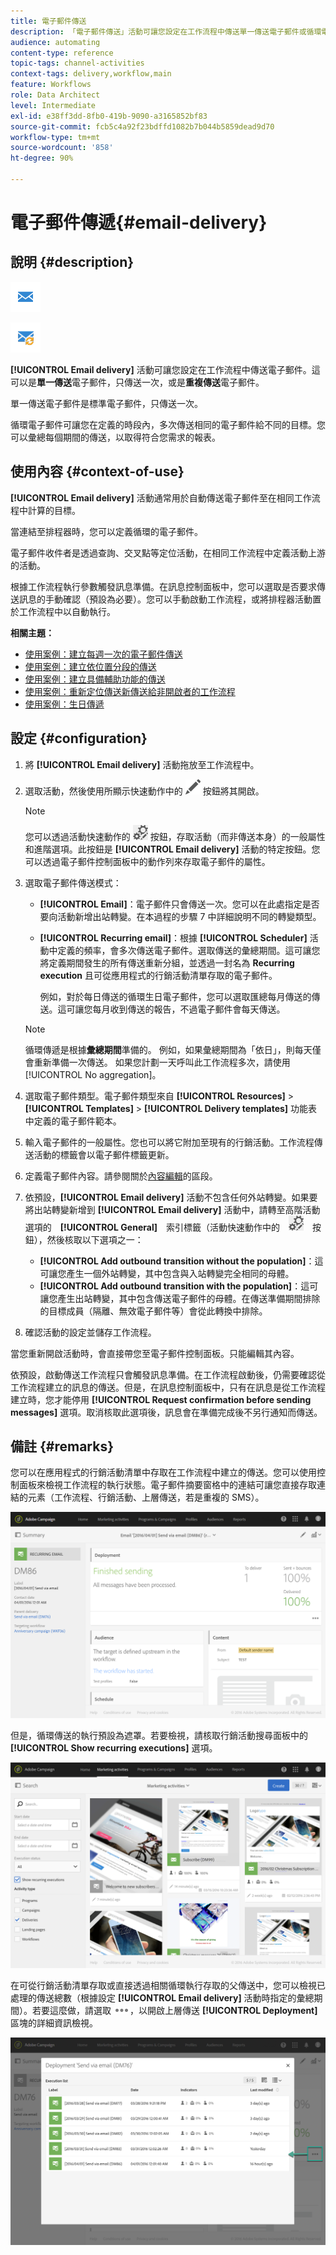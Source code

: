 ```yaml
---
title: 電子郵件傳送
description: 「電子郵件傳送」活動可讓您設定在工作流程中傳送單一傳送電子郵件或循環電子郵件。
audience: automating
content-type: reference
topic-tags: channel-activities
context-tags: delivery,workflow,main
feature: Workflows
role: Data Architect
level: Intermediate
exl-id: e38ff3dd-8fb0-419b-9090-a3165852bf83
source-git-commit: fcb5c4a92f23bdffd1082b7b044b5859dead9d70
workflow-type: tm+mt
source-wordcount: '858'
ht-degree: 90%

---
```


# 電子郵件傳遞{#email-delivery}

## 說明 {#description}

![](assets/email.png)

![](assets/recurrentemail.png)

**[!UICONTROL Email delivery]** 活動可讓您設定在工作流程中傳送電子郵件。這可以是&#x200B;**單一傳送**&#x200B;電子郵件，只傳送一次，或是&#x200B;**重複傳送**&#x200B;電子郵件。

單一傳送電子郵件是標準電子郵件，只傳送一次。

循環電子郵件可讓您在定義的時段內，多次傳送相同的電子郵件給不同的目標。您可以彙總每個期間的傳送，以取得符合您需求的報表。

## 使用內容 {#context-of-use}

**[!UICONTROL Email delivery]** 活動通常用於自動傳送電子郵件至在相同工作流程中計算的目標。

當連結至排程器時，您可以定義循環的電子郵件。

電子郵件收件者是透過查詢、交叉點等定位活動，在相同工作流程中定義活動上游的活動。

根據工作流程執行參數觸發訊息準備。在訊息控制面板中，您可以選取是否要求傳送訊息的手動確認（預設為必要）。您可以手動啟動工作流程，或將排程器活動置於工作流程中以自動執行。

**相關主題：**

* [使用案例：建立每週一次的電子郵件傳送](../../automating/using/workflow-weekly-offer.md)
* [使用案例：建立依位置分段的傳送](../../automating/using/workflow-segmentation-location.md)
* [使用案例：建立具備輔助功能的傳送](../../automating/using/workflow-created-query-with-complement.md)
* [使用案例：重新定位傳送新傳送給非開啟者的工作流程](../../automating/using/workflow-cross-channel-retargeting.md)
* [使用案例：生日傳遞](../../automating/using/birthday-delivery.md)

## 設定 {#configuration}

1. 將 **[!UICONTROL Email delivery]** 活動拖放至工作流程中。
1. 選取活動，然後使用所顯示快速動作中的 ![](assets/edit_darkgrey-24px.png) 按鈕將其開啟。

   >[!NOTE]
   >
   >您可以透過活動快速動作的 ![](assets/dlv_activity_params-24px.png) 按鈕，存取活動（而非傳送本身）的一般屬性和進階選項。此按鈕是 **[!UICONTROL Email delivery]** 活動的特定按鈕。您可以透過電子郵件控制面板中的動作列來存取電子郵件的屬性。

1. 選取電子郵件傳送模式：

   * **[!UICONTROL Email]**：電子郵件只會傳送一次。您可以在此處指定是否要向活動新增出站轉變。在本過程的步驟 7 中詳細說明不同的轉變類型。
   * **[!UICONTROL Recurring email]**：根據 **[!UICONTROL Scheduler]** 活動中定義的頻率，會多次傳送電子郵件。選取傳送的彙總期間。這可讓您將定義期間發生的所有傳送重新分組，並透過一封名為 **Recurring execution** 且可從應用程式的行銷活動清單存取的電子郵件。

     例如，對於每日傳送的循環生日電子郵件，您可以選取匯總每月傳送的傳送。這可讓您每月收到傳送的報告，不過電子郵件會每天傳送。

   >[!NOTE]
   >
   >循環傳遞是根據&#x200B;**彙總期間**&#x200B;準備的。 例如，如果彙總期間為「依日」，則每天僅會重新準備一次傳送。 如果您計劃一天呼叫此工作流程多次，請使用[!UICONTROL No aggregation]。

1. 選取電子郵件類型。電子郵件類型來自 **[!UICONTROL Resources]** > **[!UICONTROL Templates]** > **[!UICONTROL Delivery templates]** 功能表中定義的電子郵件範本。
1. 輸入電子郵件的一般屬性。您也可以將它附加至現有的行銷活動。工作流程傳送活動的標籤會以電子郵件標籤更新。
1. 定義電子郵件內容。請參閱關於[內容編輯](../../designing/using/designing-content-in-adobe-campaign.md)的區段。
1. 依預設，**[!UICONTROL Email delivery]** 活動不包含任何外站轉變。如果要將出站轉變新增到 **[!UICONTROL Email delivery]** 活動中，請轉至高階活動選項的　**[!UICONTROL General]**　索引標籤（活動快速動作中的　![](assets/dlv_activity_params-24px.png)　按鈕），然後核取以下選項之一：

   * **[!UICONTROL Add outbound transition without the population]**：這可讓您產生一個外站轉變，其中包含與入站轉變完全相同的母體。
   * **[!UICONTROL Add outbound transition with the population]**：這可讓您產生出站轉變，其中包含傳送電子郵件的母體。在傳送準備期間排除的目標成員（隔離、無效電子郵件等）會從此轉換中排除。

1. 確認活動的設定並儲存工作流程。

當您重新開啟活動時，會直接帶您至電子郵件控制面板。只能編輯其內容。

依預設，啟動傳送工作流程只會觸發訊息準備。在工作流程啟動後，仍需要確認從工作流程建立的訊息的傳送。但是，在訊息控制面板中，只有在訊息是從工作流程建立時，您才能停用 **[!UICONTROL Request confirmation before sending messages]** 選項。取消核取此選項後，訊息會在準備完成後不另行通知而傳送。

## 備註 {#remarks}

您可以在應用程式的行銷活動清單中存取在工作流程中建立的傳送。您可以使用控制面板來檢視工作流程的執行狀態。電子郵件摘要窗格中的連結可讓您直接存取連結的元素（工作流程、行銷活動、上層傳送，若是重複的 SMS）。

![](assets/wkf_display_recurrent_executions_2.png)

但是，循環傳送的執行預設為遮罩。若要檢視，請核取行銷活動搜尋面板中的 **[!UICONTROL Show recurring executions]** 選項。

![](assets/wkf_display_recurrent_executions.png)

在可從行銷活動清單存取或直接透過相關循環執行存取的父傳送中，您可以檢視已處理的傳送總數（根據設定 **[!UICONTROL Email delivery]** 活動時指定的彙總期間）。若要這麼做，請選取 ![](assets/wkf_dlv_detail_button.png)，以開啟上層傳送 **[!UICONTROL Deployment]** 區塊的詳細資訊檢視。

![](assets/wkf_display_recurrent_executions_3.png)
